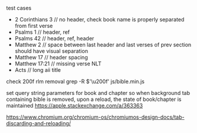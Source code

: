test cases
- 2 Corinthians 3  // no header, check book name is properly separated from first verse
- Psalms 1 // header, ref
- Psalms 42 // header, ref, header
- Matthew 2  // space between last header and last verses of prev section should have visual separation
- Matthew 17  // header spacing
- Matthew 17:21 // missing verse NLT
- Acts // long aii title


check 200f rlm removal
grep -R $'\u200f' js/bible.min.js



set query string parameters for book and chapter so when background tab containing bible is removed, upon a reload, the state of book/chapter is maintained
https://apple.stackexchange.com/a/363363

https://www.chromium.org/chromium-os/chromiumos-design-docs/tab-discarding-and-reloading/
